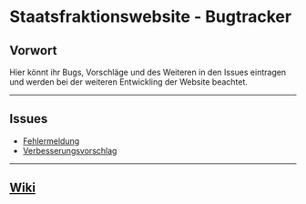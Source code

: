# Staatsfraktionswebsite - Bugtracker
## Vorwort
Hier könnt ihr Bugs, Vorschläge und des Weiteren in den Issues eintragen und werden bei der weiteren Entwickling der Website beachtet.

***

## Issues
* [Fehlermeldung](https://github.com/Vio-V-Los-Santos-Sheriffs-Department/StaatsfraktionsBugTracker/issues/new?assignees=&labels=&template=fehlermeldung.md&title=)
* [Verbesserungsvorschlag](https://github.com/Vio-V-Los-Santos-Sheriffs-Department/StaatsfraktionsBugTracker/issues/new?assignees=&labels=&template=vorschlag.md&title=)

***

## [Wiki](https://github.com/Vio-V-Los-Santos-Sheriffs-Department/StaatsfraktionsBugTracker/wiki)
